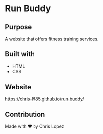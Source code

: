 # Run Buddy

## Purpose 
A website that offers fitness training services.

## Built with
* HTML
* CSS

## Website
https://chris-l985.github.io/run-buddy/

## Contribution
Made with ❤️ by Chris Lopez
